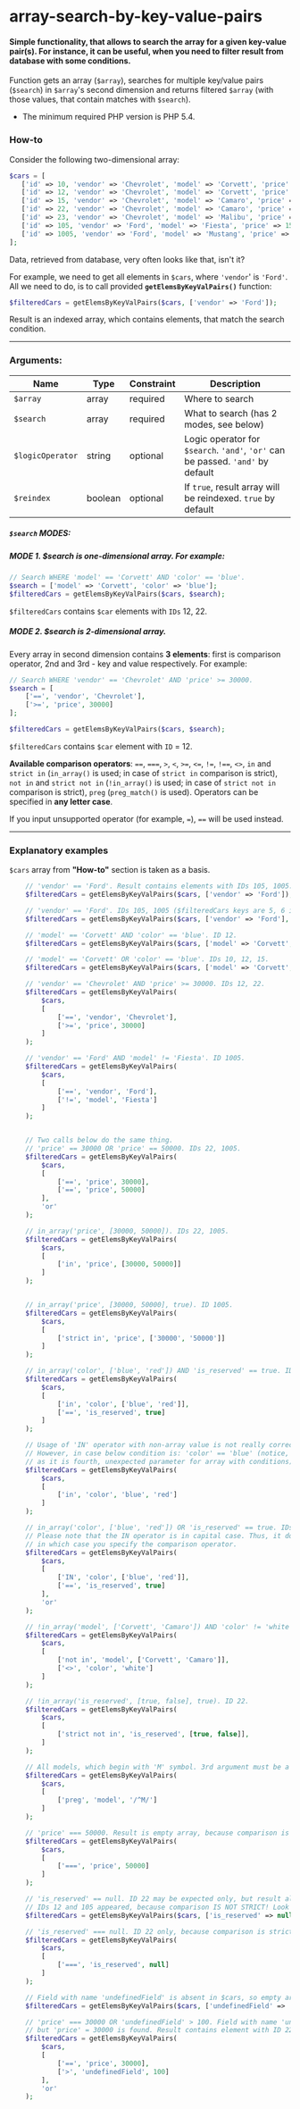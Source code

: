 # array-search-by-key-value-pairs

#### Simple functionality, that allows to search the array for a given key-value pair(s). For instance, it can be useful, when you need to filter result from database with some conditions.

Function gets an array (`$array`), searches for multiple key/value pairs (`$search`) in `$array`'s second dimension and returns filtered
`$array` (with those values, that contain matches with `$search`).

- The minimum required PHP version is PHP 5.4.

### How-to
Consider the following two-dimensional array:

```php
$cars = [
   ['id' => 10, 'vendor' => 'Chevrolet', 'model' => 'Corvett', 'price' => 25965, 'color' => 'red', 'is_reserved' => true],
   ['id' => 12, 'vendor' => 'Chevrolet', 'model' => 'Corvett', 'price' => 34229, 'color' => 'blue', 'is_reserved' => false],
   ['id' => 15, 'vendor' => 'Chevrolet', 'model' => 'Camaro', 'price' => 27982, 'color' => 'blue', 'is_reserved' => true],
   ['id' => 22, 'vendor' => 'Chevrolet', 'model' => 'Camaro', 'price' => 30000, 'color' => '', 'is_reserved' => null],
   ['id' => 23, 'vendor' => 'Chevrolet', 'model' => 'Malibu', 'price' => 29999, 'color' => 'white', 'is_reserved' => true],
   ['id' => 105, 'vendor' => 'Ford', 'model' => 'Fiesta', 'price' => 15000, 'color' => 'gray', 'is_reserved' => false],
   ['id' => 1005, 'vendor' => 'Ford', 'model' => 'Mustang', 'price' => '50000', 'color' => 'white', 'is_reserved' => true],
];
```
    
Data, retrieved from database, very often looks like that, isn't it?

For example, we need to get all elements in `$cars`, where `'vendor`' is `'Ford'`. All we need to do, is to call provided **`getElemsByKeyValPairs()`** function:

```php
$filteredCars = getElemsByKeyValPairs($cars, ['vendor' => 'Ford']);
 ```
Result is an indexed array, which contains elements, that match the search condition.
    
----
### Arguments:

| Name               | Type     | Constraint  |Description
| -------------      | ------   | ----------- |---
| `$array`           | array    | required    |Where to search
| `$search`          | array    | required    |What to search (has 2 modes, see below) 
| `$logicOperator`   | string   | optional    |Logic operator for `$search`. `'and'`, `'or'` can be passed. `'and'` by default
| `$reindex`         | boolean  | optional    |If `true`, result array will be reindexed. `true` by default



##### `$search` MODES:

##### MODE 1. $search is **one-dimensional** array. For example:

```php
// Search WHERE 'model' == 'Corvett' AND 'color' == 'blue'.
$search = ['model' => 'Corvett', 'color' => 'blue'];
$filteredCars = getElemsByKeyValPairs($cars, $search);
```

`$filteredCars` contains `$car` elements with `IDs` 12, 22.

##### MODE 2. $search is **2-dimensional** array. 

Every array in second dimension contains **3 elements**: first is comparison operator, 2nd and 3rd - key and value respectively. For example:

```php
// Search WHERE 'vendor' == 'Chevrolet' AND 'price' >= 30000.
$search = [ 
    ['==', 'vendor', 'Chevrolet'], 
    ['>=', 'price', 30000] 
];

$filteredCars = getElemsByKeyValPairs($cars, $search);
```

`$filteredCars` contains `$car` element with `ID` = 12.

**Available comparison operators**: `==`, `===`, `>`, `<`, `>=`, `<=`, `!=`, `!==`, `<>`, `in` and `strict in` (`in_array()` is used; in case of `strict in` comparison is strict), `not in` and `strict not in` (`!in_array()` is used; in case of `strict not in` comparison is strict), `preg` (`preg_match()` is used). Operators can be specified in **any letter case**.

If you input unsupported operator (for example, `=`), `==` will be used instead.

----

### Explanatory examples

`$cars` array from **"How-to"** section is taken as a basis.

```php
    // 'vendor' == 'Ford'. Result contains elements with IDs 105, 1005.
	$filteredCars = getElemsByKeyValPairs($cars, ['vendor' => 'Ford']);

	// 'vendor' == 'Ford'. IDs 105, 1005 ($filteredCars keys are 5, 6 instead of 0, 1).
	$filteredCars = getElemsByKeyValPairs($cars, ['vendor' => 'Ford'], 'and', false);

	// 'model' == 'Corvett' AND 'color' == 'blue'. ID 12.
	$filteredCars = getElemsByKeyValPairs($cars, ['model' => 'Corvett', 'color' => 'blue']);

	// 'model' == 'Corvett' OR 'color' == 'blue'. IDs 10, 12, 15.
	$filteredCars = getElemsByKeyValPairs($cars, ['model' => 'Corvett', 'color' => 'blue'], 'or');

	// 'vendor' == 'Chevrolet' AND 'price' >= 30000. IDs 12, 22.
	$filteredCars = getElemsByKeyValPairs(
		$cars,
		[
			['==', 'vendor', 'Chevrolet'],
			['>=', 'price', 30000]
		]
	);

	// 'vendor' == 'Ford' AND 'model' != 'Fiesta'. ID 1005.
	$filteredCars = getElemsByKeyValPairs(
		$cars,
		[
			['==', 'vendor', 'Ford'],
			['!=', 'model', 'Fiesta']
		]
	);


	// Two calls below do the same thing.
	// 'price' == 30000 OR 'price' == 50000. IDs 22, 1005.
	$filteredCars = getElemsByKeyValPairs(
		$cars,
		[
			['==', 'price', 30000],
			['==', 'price', 50000]
		],
		'or'
	);

	// in_array('price', [30000, 50000]). IDs 22, 1005.
	$filteredCars = getElemsByKeyValPairs(
		$cars,
		[
			['in', 'price', [30000, 50000]]
		]
	);


	// in_array('price', [30000, 50000], true). ID 1005.
	$filteredCars = getElemsByKeyValPairs(
		$cars,
		[
			['strict in', 'price', ['30000', '50000']]
		]
	);

	// in_array('color', ['blue', 'red']) AND 'is_reserved' == true. IDs 10, 15.
	$filteredCars = getElemsByKeyValPairs(
		$cars,
		[
			['in', 'color', ['blue', 'red']],
			['==', 'is_reserved', true]
		]
	);

	// Usage of 'IN' operator with non-array value is not really correct syntax.
	// However, in case below condition is: 'color' == 'blue' (notice, that 'red' is ignored
	// as it is fourth, unexpected parameter for array with conditions). IDs 12, 15.
	$filteredCars = getElemsByKeyValPairs(
		$cars,
		[
			['in', 'color', 'blue', 'red']
		]
	);

	// in_array('color', ['blue', 'red']) OR 'is_reserved' == true. IDs 10, 12, 15, 23, 1005.
	// Please note that the IN operator is in capital case. Thus, it does not matter 
	// in which case you specify the comparison operator.
	$filteredCars = getElemsByKeyValPairs(
		$cars,
		[
			['IN', 'color', ['blue', 'red']],
			['==', 'is_reserved', true]
		],
		'or'
	);

	// !in_array('model', ['Corvett', 'Camaro']) AND 'color' != 'white'. ID 105.
	$filteredCars = getElemsByKeyValPairs(
		$cars,
		[
			['not in', 'model', ['Corvett', 'Camaro']],
			['<>', 'color', 'white']
		]
	);

	// !in_array('is_reserved', [true, false], true). ID 22.
	$filteredCars = getElemsByKeyValPairs(
		$cars,
		[
			['strict not in', 'is_reserved', [true, false]],
		]
	);

	// All models, which begin with 'M' symbol. 3rd argument must be a valid regexp. IDs 23, 1005.
	$filteredCars = getElemsByKeyValPairs(
		$cars,
		[
			['preg', 'model', '/^M/']
		]
	);

	// 'price' === 50000. Result is empty array, because comparison is strict.
	$filteredCars = getElemsByKeyValPairs(
		$cars,
		[
			['===', 'price', 50000]
		]
	);

	// 'is_reserved' == null. ID 22 may be expected only, but result also contains IDs 12 and 105, where 'is_reserved' is false.
	// IDs 12 and 105 appeared, because comparison IS NOT STRICT! Look the next example.
	$filteredCars = getElemsByKeyValPairs($cars, ['is_reserved' => null]);

	// 'is_reserved' === null. ID 22 only, because comparison is strict.
	$filteredCars = getElemsByKeyValPairs(
		$cars,
		[
			['===', 'is_reserved', null]
		]
	);

	// Field with name 'undefinedField' is absent in $cars, so empty array is returned.
	$filteredCars = getElemsByKeyValPairs($cars, ['undefinedField' => 'Ford']);

	// 'price' === 30000 OR 'undefinedField' > 100. Field with name 'undefinedField' is absent in $cars, 
	// but 'price' = 30000 is found. Result contains element with ID 22.
	$filteredCars = getElemsByKeyValPairs(
		$cars,
		[
			['==', 'price', 30000],
			['>', 'undefinedField', 100]
		],
		'or'
	);
```
